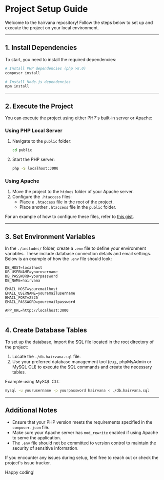 # Project Setup Guide

Welcome to the hairvana repository! Follow the steps below to set up and execute the project on your local environment.

---

## 1. Install Dependencies

To start, you need to install the required dependencies:

```bash
# Install PHP dependencies (php >8.0)
composer install

# Install Node.js dependencies
npm install
```

---

## 2. Execute the Project

You can execute the project using either PHP's built-in server or Apache:

### Using PHP Local Server
1. Navigate to the `public` folder:
   ```bash
   cd public
   ```
2. Start the PHP server:
   ```bash
   php -S localhost:3000
   ```

### Using Apache
1. Move the project to the `htdocs` folder of your Apache server.
2. Configure the `.htaccess` files:
   - Place a `.htaccess` file in the root of the project.
   - Place another `.htaccess` file in the `public` folder.

For an example of how to configure these files, refer to [this gist](https://gist.github.com/JCervantesB/4ebff26de0d75c3598290d2db351825d).

---

## 3. Set Environment Variables

In the `./includes/` folder, create a `.env` file to define your environment variables. These include database connection details and email settings. Below is an example of how the `.env` file should look:

```env
DB_HOST=localhost
DB_USERNAME=yourusername
DB_PASSWORD=yourpassword
DB_NAME=hairvana

EMAIL_HOST=youremailhost
EMAIL_USERNAME=youremailusername
EMAIL_PORT=2525
EMAIL_PASSWORD=youremailpassword

APP_URL=http://localhost:3000
```

---

## 4. Create Database Tables

To set up the database, import the SQL file located in the root directory of the project:

1. Locate the `./db.hairvana.sql` file.
2. Use your preferred database management tool (e.g., phpMyAdmin or MySQL CLI) to execute the SQL commands and create the necessary tables.

Example using MySQL CLI:
```bash
mysql -u yourusername -p yourpassword hairvana < ./db.hairvana.sql
```

---

## Additional Notes
- Ensure that your PHP version meets the requirements specified in the `composer.json` file.
- Make sure your Apache server has `mod_rewrite` enabled if using Apache to serve the application.
- The `.env` file should not be committed to version control to maintain the security of sensitive information.

If you encounter any issues during setup, feel free to reach out or check the project's issue tracker.

Happy coding!


